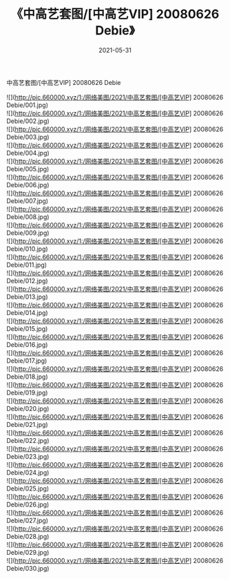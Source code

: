 ﻿---
layout: post
title:  《中高艺套图/[中高艺VIP] 20080626 Debie》
date:   2021-05-31
img: http://pic.660000.xyz/1:/网络美图/2021/中高艺套图/[中高艺VIP] 20080626 Debie/000.jpg
categories: [美女, 清纯, 唯美]
---

中高艺套图/[中高艺VIP] 20080626 Debie

 ![](http://pic.660000.xyz/1:/网络美图/2021/中高艺套图/[中高艺VIP] 20080626 Debie/001.jpg) <br>![](http://pic.660000.xyz/1:/网络美图/2021/中高艺套图/[中高艺VIP] 20080626 Debie/002.jpg) <br>![](http://pic.660000.xyz/1:/网络美图/2021/中高艺套图/[中高艺VIP] 20080626 Debie/003.jpg) <br>![](http://pic.660000.xyz/1:/网络美图/2021/中高艺套图/[中高艺VIP] 20080626 Debie/004.jpg) <br>![](http://pic.660000.xyz/1:/网络美图/2021/中高艺套图/[中高艺VIP] 20080626 Debie/005.jpg) <br>![](http://pic.660000.xyz/1:/网络美图/2021/中高艺套图/[中高艺VIP] 20080626 Debie/006.jpg) <br>![](http://pic.660000.xyz/1:/网络美图/2021/中高艺套图/[中高艺VIP] 20080626 Debie/007.jpg) <br>![](http://pic.660000.xyz/1:/网络美图/2021/中高艺套图/[中高艺VIP] 20080626 Debie/008.jpg) <br>![](http://pic.660000.xyz/1:/网络美图/2021/中高艺套图/[中高艺VIP] 20080626 Debie/009.jpg) <br>![](http://pic.660000.xyz/1:/网络美图/2021/中高艺套图/[中高艺VIP] 20080626 Debie/010.jpg) <br>![](http://pic.660000.xyz/1:/网络美图/2021/中高艺套图/[中高艺VIP] 20080626 Debie/011.jpg) <br>![](http://pic.660000.xyz/1:/网络美图/2021/中高艺套图/[中高艺VIP] 20080626 Debie/012.jpg) <br>![](http://pic.660000.xyz/1:/网络美图/2021/中高艺套图/[中高艺VIP] 20080626 Debie/013.jpg) <br>![](http://pic.660000.xyz/1:/网络美图/2021/中高艺套图/[中高艺VIP] 20080626 Debie/014.jpg) <br>![](http://pic.660000.xyz/1:/网络美图/2021/中高艺套图/[中高艺VIP] 20080626 Debie/015.jpg) <br>![](http://pic.660000.xyz/1:/网络美图/2021/中高艺套图/[中高艺VIP] 20080626 Debie/016.jpg) <br>![](http://pic.660000.xyz/1:/网络美图/2021/中高艺套图/[中高艺VIP] 20080626 Debie/017.jpg) <br>![](http://pic.660000.xyz/1:/网络美图/2021/中高艺套图/[中高艺VIP] 20080626 Debie/018.jpg) <br>![](http://pic.660000.xyz/1:/网络美图/2021/中高艺套图/[中高艺VIP] 20080626 Debie/019.jpg) <br>![](http://pic.660000.xyz/1:/网络美图/2021/中高艺套图/[中高艺VIP] 20080626 Debie/020.jpg) <br>![](http://pic.660000.xyz/1:/网络美图/2021/中高艺套图/[中高艺VIP] 20080626 Debie/021.jpg) <br>![](http://pic.660000.xyz/1:/网络美图/2021/中高艺套图/[中高艺VIP] 20080626 Debie/022.jpg) <br>![](http://pic.660000.xyz/1:/网络美图/2021/中高艺套图/[中高艺VIP] 20080626 Debie/023.jpg) <br>![](http://pic.660000.xyz/1:/网络美图/2021/中高艺套图/[中高艺VIP] 20080626 Debie/024.jpg) <br>![](http://pic.660000.xyz/1:/网络美图/2021/中高艺套图/[中高艺VIP] 20080626 Debie/025.jpg) <br>![](http://pic.660000.xyz/1:/网络美图/2021/中高艺套图/[中高艺VIP] 20080626 Debie/026.jpg) <br>![](http://pic.660000.xyz/1:/网络美图/2021/中高艺套图/[中高艺VIP] 20080626 Debie/027.jpg) <br>![](http://pic.660000.xyz/1:/网络美图/2021/中高艺套图/[中高艺VIP] 20080626 Debie/028.jpg) <br>![](http://pic.660000.xyz/1:/网络美图/2021/中高艺套图/[中高艺VIP] 20080626 Debie/029.jpg) <br>![](http://pic.660000.xyz/1:/网络美图/2021/中高艺套图/[中高艺VIP] 20080626 Debie/030.jpg) <br>